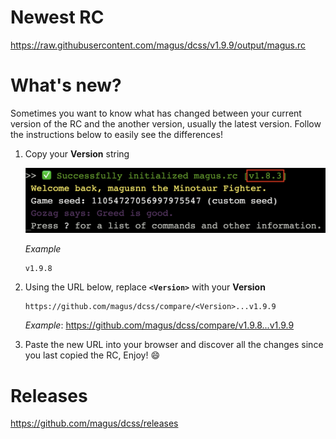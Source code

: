 # Newest RC

https://raw.githubusercontent.com/magus/dcss/v1.9.9/output/magus.rc

# What's new?

Sometimes you want to know what has changed between your current version
of the RC and the another version, usually the latest version.
Follow the instructions below to easily see the differences!

1. Copy your **Version** string

    ![Example screenshot highlighting magus.rc version string](https://raw.githubusercontent.com/magus/dcss/master/static/version-string-example.97956d.png)

    _Example_
    ```
    v1.9.8
    ```

1. Using the URL below, replace **`<Version>`** with your **Version**

    ```
    https://github.com/magus/dcss/compare/<Version>...v1.9.9
    ```
    _Example_: https://github.com/magus/dcss/compare/v1.9.8...v1.9.9

1. Paste the new URL into your browser and discover all the changes since you last copied the RC, Enjoy! 😄


# Releases

https://github.com/magus/dcss/releases

